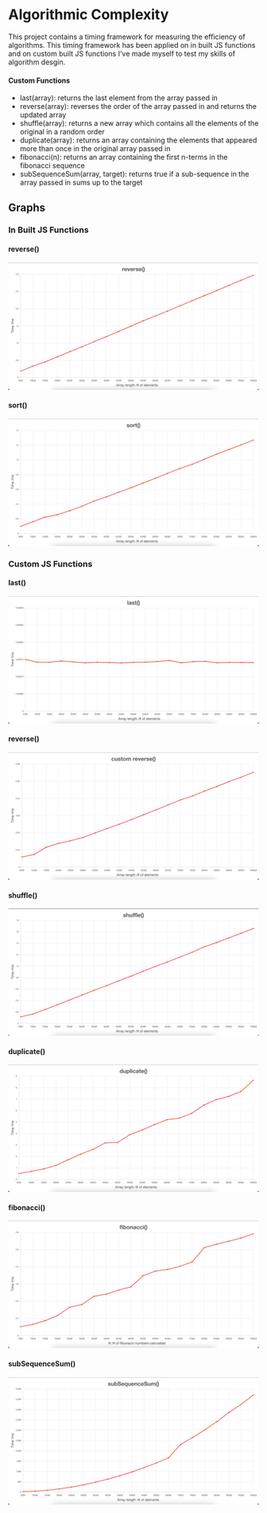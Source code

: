 # Algorithmic Complexity

This project contains a timing framework for measuring the efficiency of algorithms. This timing framework has been applied on in built JS functions and on custom built JS functions I've made myself to test my skills of algorithm desgin.

#### Custom Functions

- last(array): returns the last element from the array passed in
- reverse(array): reverses the order of the array passed in and returns the updated array
- shuffle(array): returns a new array which contains all the elements of the original in a random order
- duplicate(array): returns an array containing the elements that appeared more than once in the original array passed in
- fibonacci(n): returns an array containing the first n-terms in the fibonacci sequence
- subSequenceSum(array, target): returns true if a sub-sequence in the array passed in sums up to the target

## Graphs

### In Built JS Functions

#### reverse()

![Timing data for in built reverse()](graphs/in-built-reverse.png)

#### sort()

![Timing data for in built sort()](graphs/in-built-sort.png)

### Custom JS Functions

#### last()

![Timing data for custom last()](graphs/custom-last.png)

#### reverse()

![Timing data for custom reverse()](graphs/custom-reverse.png)

#### shuffle()

![Timing data for custom shuffle()](graphs/custom-shuffle.png)

#### duplicate()

![Timing data for custom duplicate()](graphs/custom-duplicate.png)

#### fibonacci()

![Timing data for custom fibonacci()](graphs/custom-fibonacci.png)

#### subSequenceSum()

![Timing data for custom subSequenceSum()](graphs/custom-sub-sequence-sum.png)

